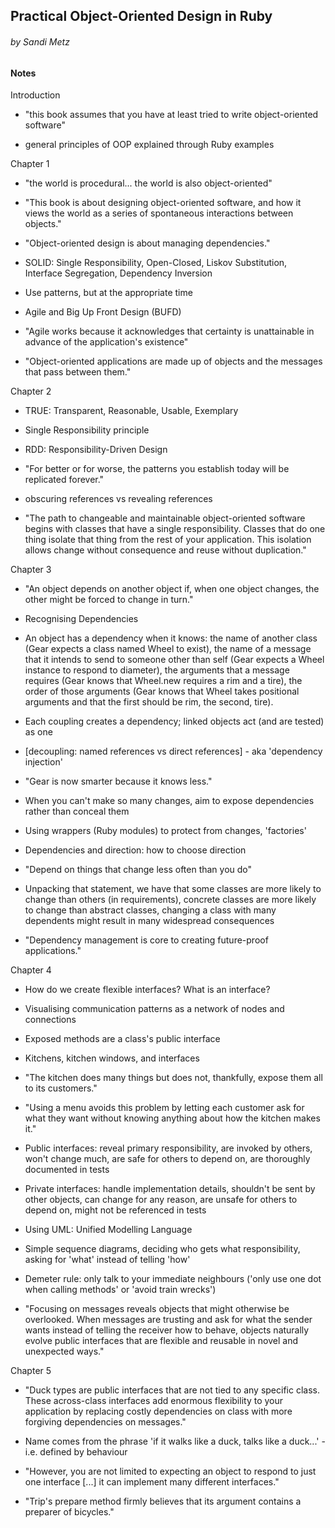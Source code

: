 ## Practical Object-Oriented Design in Ruby
###### by Sandi Metz

#### Notes

Introduction

* "this book assumes that you have at least tried to write object-oriented software"

* general principles of OOP explained through Ruby examples

Chapter 1

* "the world is procedural... the world is also object-oriented"

* "This book is about designing object-oriented software, and how it views the world as a series of spontaneous interactions between objects."

* "Object-oriented design is about managing dependencies."

* SOLID: Single Responsibility, Open-Closed, Liskov Substitution, Interface Segregation, Dependency Inversion

* Use patterns, but at the appropriate time

* Agile and Big Up Front Design (BUFD)

* "Agile works because it acknowledges that certainty is unattainable in advance of the application's existence"

* "Object-oriented applications are made up of objects and the messages that pass between them."

Chapter 2

* TRUE: Transparent, Reasonable, Usable, Exemplary

* Single Responsibility principle

* RDD: Responsibility-Driven Design

* "For better or for worse, the patterns you establish today will be replicated forever."

* obscuring references vs revealing references

* "The path to changeable and maintainable object-oriented software begins with classes that have a single responsibility. Classes that do one thing isolate that thing from the rest of your application. This isolation allows change without consequence and reuse without duplication."

Chapter 3

* "An object depends on another object if, when one object changes, the other might be forced to change in turn."

* Recognising Dependencies

* An object has a dependency when it knows: the name of another class (Gear expects a class named Wheel to exist), the name of a message that it intends to send to someone other than self (Gear expects a Wheel instance to respond to diameter), the arguments that a message requires (Gear knows that Wheel.new requires a rim and a tire), the order of those arguments (Gear knows that Wheel takes positional arguments and that the first should be rim, the second, tire).

* Each coupling creates a dependency; linked objects act (and are tested) as one

* [decoupling: named references vs direct references] - aka 'dependency injection'

* "Gear is now smarter because it knows less."

* When you can't make so many changes, aim to expose dependencies rather than conceal them

* Using wrappers (Ruby modules) to protect from changes, 'factories'

* Dependencies and direction: how to choose direction

* "Depend on things that change less often than you do"

* Unpacking that statement, we have that some classes are more likely to change than others (in requirements), concrete classes are more likely to change than abstract classes, changing a class with many dependents might result in many widespread consequences

* "Dependency management is core to creating future-proof applications."

Chapter 4

* How do we create flexible interfaces? What is an interface?

* Visualising communication patterns as a network of nodes and connections

* Exposed methods are a class's public interface

* Kitchens, kitchen windows, and interfaces

* "The kitchen does many things but does not, thankfully, expose them all to its customers."

* "Using a menu avoids this problem by letting each customer ask for what they want without knowing anything about how the kitchen makes it."

* Public interfaces: reveal primary responsibility, are invoked by others, won't change much, are safe for others to depend on, are thoroughly documented in tests

* Private interfaces: handle implementation details, shouldn't be sent by other objects, can change for any reason, are unsafe for others to depend on, might not be referenced in tests

* Using UML: Unified Modelling Language

* Simple sequence diagrams, deciding who gets what responsibility, asking for 'what' instead of telling 'how'

* Demeter rule: only talk to your immediate neighbours ('only use one dot when calling methods' or 'avoid train wrecks')

* "Focusing on messages reveals objects that might otherwise be overlooked. When messages are trusting and ask for what the sender wants instead of telling the receiver how to behave, objects naturally evolve public interfaces that are flexible and reusable in novel and unexpected ways."

Chapter 5

* "Duck types are public interfaces that are not tied to any specific class. These across-class interfaces add enormous flexibility to your application by replacing costly dependencies on class with more forgiving dependencies on messages."

* Name comes from the phrase 'if it walks like a duck, talks like a duck...' - i.e. defined by behaviour

* "However, you are not limited to expecting an object to respond to just one interface [...] it can implement many different interfaces."

* "Trip's prepare method firmly believes that its argument contains a preparer of bicycles."
